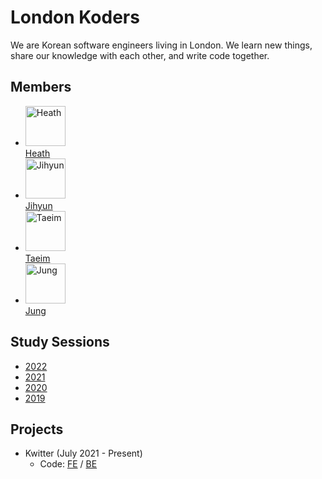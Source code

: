 # London Koders

We are Korean software engineers living in London. We learn new things, share our knowledge with each other, and write code together.

## Members
<ul class="list-style-none">
  <li class="d-inline-block mr-1">
     <a href="https://github.com/heathryu">
        <img src="https://avatars.githubusercontent.com/u/32060873?v=4" width="64" height="64" alt="Heath"/>
        <br/>Heath
     </a>
  </li>
  <li class="d-inline-block mr-1">
     <a href="https://github.com/jihyun-um">
        <img src="https://avatars.githubusercontent.com/u/54134413?v=4" width="64" height="64" alt="Jihyun"/>
        <br/>Jihyun
     </a>
  </li>
  <li class="d-inline-block mr-1">
     <a href="https://github.com/kwontaeim">
        <img src="https://avatars.githubusercontent.com/u/21251967?v=4" width="64" height="64" alt="Taeim"/>
        <br/>Taeim
     </a>
  </li>
  <li class="d-inline-block mr-1">
     <a href="https://github.com/junglee1101">
        <img src="https://avatars.githubusercontent.com/u/26045611?v=4" width="64" height="64" alt="Jung"/>
        <br/>Jung
     </a>
  </li>
</ul>

## Study Sessions

- [2022](https://londonkoders.github.io/2022/overview)
- [2021](https://londonkoders.github.io/2021/overview)
- [2020](https://londonkoders.github.io/2020/overview)
- [2019](https://londonkoders.github.io/2019/overview)

## Projects

- Kwitter (July 2021 - Present)
  - Code: [FE](https://github.com/londonkoders/kwitter-frontend) / [BE](https://github.com/londonkoders/kwitter-service)
